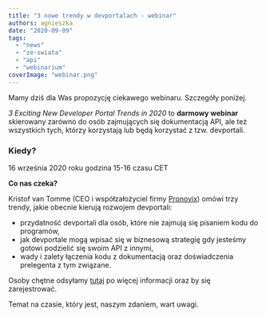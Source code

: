 ```yaml
---
title: "3 nowe trendy w devportalach - webinar"
authors: agnieszka
date: "2020-09-09"
tags:
  - "news"
  - "ze-swiata"
  - "api"
  - "webinarium"
coverImage: "webinar.png"
---
```


Mamy dziś dla Was propozycję ciekawego webinaru. Szczegóły poniżej.

<!--truncate-->

_3 Exciting New Developer Portal Trends in 2020_ to **darmowy webinar**
skierowany zarówno do osób zajmujących się dokumentacją API, ale też wszystkich
tych, którzy korzystają lub będą korzystać z tzw. devportali.

### Kiedy?

16 września 2020 roku godzina 15-16 czasu CET

**Co nas czeka?**

Kristof van Tomme (CEO i współzałożyciel firmy
[Pronovix](https://pronovix.com/)) omówi trzy trendy, jakie obecnie kierują
rozwojem devportali:

- przydatność devportali dla osób, które nie zajmują się pisaniem kodu do
  programów,
- jak devportale mogą wpisać się w biznesową strategię gdy jesteśmy gotowi
  podzielić się swoim API z innymi,
- wady i zalety łączenia kodu z dokumentacją oraz doświadczenia prelegenta z tym
  związane.

Osoby chętne odsyłamy
[tutaj](https://www.eventbrite.com/e/3-exciting-new-developer-portal-trends-in-2020-with-kristof-van-tomme-tickets-119277284569)
po więcej informacji oraz by się zarejestrować.

Temat na czasie, który jest, naszym zdaniem, wart uwagi.
